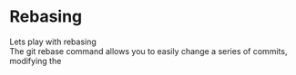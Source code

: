 # Rebasing
Lets play with rebasing<br/>
The git rebase command allows you to easily change a series of commits, modifying the
